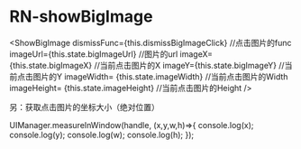 # RN-showBigImage
<ShowBigImage dismissFunc={this.dismissBigImageClick} //点击图片的func
              imageUrl={this.state.bigImageUrl} //图片的url
              imageX={this.state.bigImageX} //当前点击图片的X
              imageY={this.state.bigImageY} //当前点击图片的Y
              imageWidth= {this.state.imageWidth} //当前点击图片的Width
              imageHeight= {this.state.imageHeight} //当前点击图片的Height
/>

另：获取点击图片的坐标大小（绝对位置）


UIManager.measureInWindow(handle, (x,y,w,h)=>{
            console.log(x);
            console.log(y);
            console.log(w);
            console.log(h);
        });
